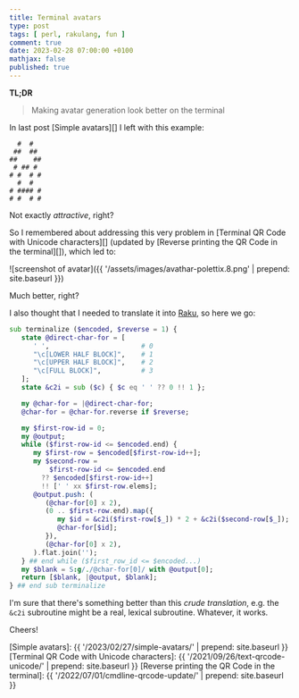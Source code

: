 ```yaml
---
title: Terminal avatars
type: post
tags: [ perl, rakulang, fun ]
comment: true
date: 2023-02-28 07:00:00 +0100
mathjax: false
published: true
---
```


**TL;DR**

> Making avatar generation look better on the terminal

In last post [Simple avatars][] I left with this example:

```
  #  #  
 ##  ## 
##    ##
 # ## # 
# #  # #
  #  #  
# #### #
# #  # #
```

Not exactly *attractive*, right?

So I remembered about addressing this very problem in [Terminal QR Code
with Unicode characters][] (updated by [Reverse printing the QR Code in
the terminal][]), which led to:

![screenshot of avatar]({{ '/assets/images/avathar-polettix.8.png' | prepend: site.baseurl }})

Much better, right?

I also thought that I needed to translate it into [Raku][], so here we
go:

```raku
sub terminalize ($encoded, $reverse = 1) {
   state @direct-char-for = [
      ' ',                       # 0
      "\c[LOWER HALF BLOCK]",    # 1
      "\c[UPPER HALF BLOCK]",    # 2
      "\c[FULL BLOCK]",          # 3
   ];
   state &c2i = sub ($c) { $c eq ' ' ?? 0 !! 1 };

   my @char-for = |@direct-char-for;
   @char-for = @char-for.reverse if $reverse;

   my $first-row-id = 0;
   my @output;
   while ($first-row-id <= $encoded.end) {
      my $first-row = $encoded[$first-row-id++];
      my $second-row =
          $first-row-id <= $encoded.end
        ?? $encoded[$first-row-id++]
        !! [' ' xx $first-row.elems];
      @output.push: (
         (@char-for[0] x 2),
         (0 .. $first-row.end).map({
            my $id = &c2i($first-row[$_]) * 2 + &c2i($second-row[$_]);
            @char-for[$id];
         }),
         (@char-for[0] x 2),
      ).flat.join('');
   } ## end while ($first_row_id <= $encoded...)
   my $blank = S:g/./@char-for[0]/ with @output[0];
   return [$blank, |@output, $blank];
} ## end sub terminalize
```

I'm sure that there's something better than this *crude translation*,
e.g. the `&c2i` subroutine might be a real, lexical subroutine.
Whatever, it works.

Cheers!

[Perl]: https://www.perl.org/
[Raku]: https://raku.org/
[Simple avatars]: {{ '/2023/02/27/simple-avatars/' | prepend: site.baseurl }}
[Terminal QR Code with Unicode characters]: {{ '/2021/09/26/text-qrcode-unicode/' | prepend: site.baseurl }}
[Reverse printing the QR Code in the terminal]: {{ '/2022/07/01/cmdline-qrcode-update/' | prepend: site.baseurl }}
